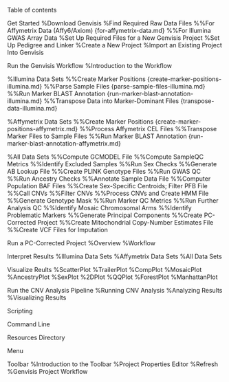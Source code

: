 Table of contents

Get Started
%Download Genvisis
%Find Required Raw Data Files
%%For Affymetrix Data (Affy6/Axiom) {for-affymetrix-data.md}
%%For Illumina GWAS Array Data
%Set Up Required Files for a New Genvisis Project
%Set Up Pedigree and Linker
%Create a New Project
%Import an Existing Project Into Genvisis

Run the Genvisis Workflow
%Introduction to the Workflow

%Illumina Data Sets
%%Create Marker Positions {create-marker-positions-illumina.md}
%%Parse Sample Files {parse-sample-files-illumina.md}
%%Run Marker BLAST Annotation {run-marker-blast-annotation-illumina.md}
%%Transpose Data into Marker-Dominant Files {transpose-data-illumina.md}

%Affymetrix Data Sets
%%Create Marker Positions {create-marker-positions-affymetrix.md}
%%Process Affymetrix CEL Files 
%%Transpose Marker Files to Sample Files
%%Run Marker BLAST Annotation {run-marker-blast-annotation-affymetrix.md}

%All Data Sets
%%Compute GCMODEL File
%%Compute SampleQC Metrics
%%Identify Excluded Samples
%%Run Sex Checks
%%Generate AB Lookup File
%%Create PLINK Genotype Files
%%Run GWAS QC 
%%Run Ancestry Checks
%%Annotate Sample Data File
%%Computer Population BAF Files
%%Create Sex-Specific Centroids; Filter PFB File
%%Call CNVs
%%Filter CNVs
%%Process CNVs and Create HMM File
%%Generate Genotype Mask
%%Run Marker QC Metrics
%%Run Further Analysis QC
%%Identify Mosaic Chromosomal Arms
%%Identify Problematic Markers
%%Generate Principal Components
%%Create PC-Corrected Project
%%Create Mitochondrial Copy-Number Estimates File
%%Create VCF Files for Imputation

Run a PC-Corrected Project
%Overview
%Workflow

Interpret Results
%Illumina Data Sets
%Affymetrix Data Sets
%All Data Sets

Visualize Reults
%ScatterPlot
%TrailerPlot
%CompPlot
%MosaicPlot
%AncestryPlot
%SexPlot
%2DPlot
%QQPlot
%ForestPlot
%ManhattanPlot

Run the CNV Analysis Pipeline
%Running CNV Analysis
%Analyzing Results
%Visualizing Results

Scripting

Command Line

Resources Directory

Menu

Toolbar
%Introduction to the Toolbar
%Project Properties Editor
%Refresh
%Genvisis Project Workflow
